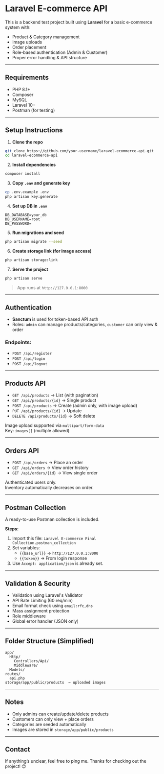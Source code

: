 
# Laravel E-commerce API

This is a backend test project built using **Laravel** for a basic e-commerce system with:

- Product & Category management
- Image uploads
- Order placement
- Role-based authentication (Admin & Customer)
- Proper error handling & API structure

---

## Requirements

- PHP 8.1+
- Composer
- MySQL
- Laravel 10+
- Postman (for testing)

---

## Setup Instructions

1. **Clone the repo**
```bash
git clone https://github.com/your-username/laravel-ecommerce-api.git
cd laravel-ecommerce-api
```

2. **Install dependencies**
```bash
composer install
```

3. **Copy `.env` and generate key**
```bash
cp .env.example .env
php artisan key:generate
```

4. **Set up DB in `.env`**
```env
DB_DATABASE=your_db
DB_USERNAME=root
DB_PASSWORD=
```

5. **Run migrations and seed**
```bash
php artisan migrate --seed
```

6. **Create storage link (for image access)**
```bash
php artisan storage:link
```

7. **Serve the project**
```bash
php artisan serve
```

> App runs at `http://127.0.0.1:8000`

---

## Authentication

- **Sanctum** is used for token-based API auth
- Roles: `admin` can manage products/categories, `customer` can only view & order

### Endpoints:
- `POST /api/register`  
- `POST /api/login`  
- `POST /api/logout`

---

## Products API

- `GET /api/products` → List (with pagination)
- `GET /api/products/{id}` → Single product
- `POST /api/products` → Create (admin only, with image upload)
- `PUT /api/products/{id}` → Update
- `DELETE /api/products/{id}` → Soft delete

Image upload supported via `multipart/form-data`  
Key: `images[]` (multiple allowed)

---

## Orders API

- `POST /api/orders` → Place an order
- `GET /api/orders` → View order history
- `GET /api/orders/{id}` → View single order

Authenticated users only.  
Inventory automatically decreases on order.

---

## Postman Collection

A ready-to-use Postman collection is included.

**Steps:**
1. Import this file: `Laravel E-commerce Final Collection.postman_collection`
2. Set variables:
   - `{{base_url}}` → `http://127.0.0.1:8000`
   - `{{token}}` → From login response
3. Use `Accept: application/json` is already set.

---

## Validation & Security

- Validation using Laravel's Validator
- API Rate Limiting (60 req/min)
- Email format check using `email:rfc,dns`
- Mass assignment protection
- Role middleware
- Global error handler (JSON only)

---

## Folder Structure (Simplified)

```
app/
  Http/
    Controllers/Api/
    Middleware/
  Models/
routes/
  api.php
storage/app/public/products  ← uploaded images
```
---

## Notes

- Only admins can create/update/delete products
- Customers can only view + place orders
- Categories are seeded automatically
- Images are stored in `storage/app/public/products`

---

## Contact

If anything’s unclear, feel free to ping me. Thanks for checking out the project! 😊
